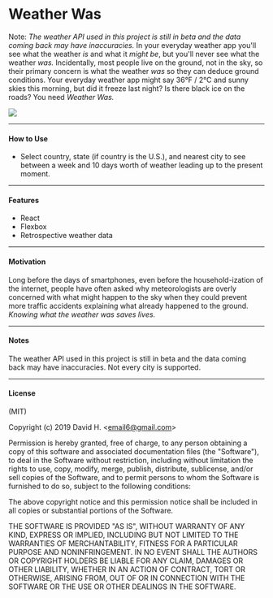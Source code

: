 # Weather Was
Note: _The weather API used in this project is still in beta and the data coming back may have inaccuracies._ In your everyday weather app you'll see what the weather _is_ and what it _might be_, but you'll never see  what the weather _was._ Incidentally, most people live on the ground, not in the sky, so their primary concern is what the weather _was_ so they can deduce ground conditions. Your everyday weather app might say 36°F / 2°C and sunny skies this morning, but did it freeze last night? Is there black ice on the roads? You need _Weather Was._

<img src="https://user-images.githubusercontent.com/45696445/55730964-53d07a80-59e7-11e9-8f86-acfabeb1947a.gif">

_________________________

#### How to Use
* Select country, state (if country is the U.S.), and nearest city to see between a week and 10 days worth of weather leading up to the present moment.
_________________________

#### Features
- React
- Flexbox
- Retrospective weather data
_________________________

#### Motivation
Long before the days of smartphones, even before the household-ization of the internet, people have often asked why meteorologists are overly concerned with what might happen to the sky when they could prevent more traffic accidents explaining what already happened to the ground. *Knowing what the weather was saves lives.*
_________________________

#### Notes
The weather API used in this project is still in beta and the data coming back may have inaccuracies. Not every city is supported.
_________________________

#### License
(MIT)

Copyright (c) 2019 David H. &lt;email6@gmail.com&gt;

Permission is hereby granted, free of charge, to any person obtaining a copy of this software and associated documentation files (the "Software"), to deal in the Software without restriction, including without limitation the rights to use, copy, modify, merge, publish, distribute, sublicense, and/or sell copies of the Software, and to permit persons to whom the Software is furnished to do so, subject to the following conditions:

The above copyright notice and this permission notice shall be included in all copies or substantial portions of the Software.

THE SOFTWARE IS PROVIDED "AS IS", WITHOUT WARRANTY OF ANY KIND, EXPRESS OR IMPLIED, INCLUDING BUT NOT LIMITED TO THE WARRANTIES OF MERCHANTABILITY, FITNESS FOR A PARTICULAR PURPOSE AND NONINFRINGEMENT. IN NO EVENT SHALL THE AUTHORS OR COPYRIGHT HOLDERS BE LIABLE FOR ANY CLAIM, DAMAGES OR OTHER LIABILITY, WHETHER IN AN ACTION OF CONTRACT, TORT OR OTHERWISE, ARISING FROM, OUT OF OR IN CONNECTION WITH THE SOFTWARE OR THE USE OR OTHER DEALINGS IN THE SOFTWARE.
